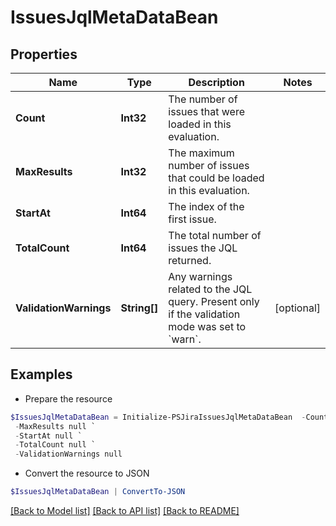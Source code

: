 # IssuesJqlMetaDataBean
## Properties

Name | Type | Description | Notes
------------ | ------------- | ------------- | -------------
**Count** | **Int32** | The number of issues that were loaded in this evaluation. | 
**MaxResults** | **Int32** | The maximum number of issues that could be loaded in this evaluation. | 
**StartAt** | **Int64** | The index of the first issue. | 
**TotalCount** | **Int64** | The total number of issues the JQL returned. | 
**ValidationWarnings** | **String[]** | Any warnings related to the JQL query. Present only if the validation mode was set to &#x60;warn&#x60;. | [optional] 

## Examples

- Prepare the resource
```powershell
$IssuesJqlMetaDataBean = Initialize-PSJiraIssuesJqlMetaDataBean  -Count null `
 -MaxResults null `
 -StartAt null `
 -TotalCount null `
 -ValidationWarnings null
```

- Convert the resource to JSON
```powershell
$IssuesJqlMetaDataBean | ConvertTo-JSON
```

[[Back to Model list]](../README.md#documentation-for-models) [[Back to API list]](../README.md#documentation-for-api-endpoints) [[Back to README]](../README.md)

